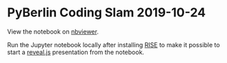 # PyBerlin Coding Slam 2019-10-24

View the notebook on [nbviewer](https://nbviewer.jupyter.org/github/NewYorkerData/public-presentations/blob/master/20191024-PyBerlin-CodingSlam/PyBerlin-Snippets-reveal.ipynb).

Run the Jupyter notebook locally after installing [RISE](https://rise.readthedocs.io/) to make it possible to start a [reveal.js](https://github.com/hakimel/reveal.js) presentation from the notebook.
